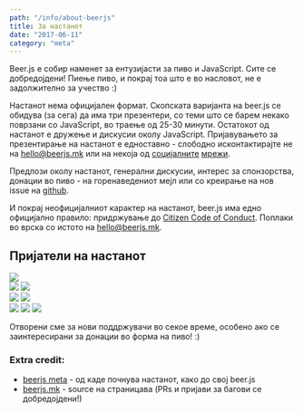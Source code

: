 ```yaml
---
path: "/info/about-beerjs"
title: За настанот
date: "2017-06-11"
category: "meta"
---
```


Beer.js e собир наменет за ентузијасти за пиво и JavaScript. Сите се добредојдени! Пиење пиво, и покрај тоа што е во насловот, не е задолжително за учество :)

Настанот нема официјален формат. Скопската варијанта на beer.js се обидува (за сега) да има три презентери, со теми што се барем некако поврзани со JavaScript, во траење од 25-30 минути. Остатокот од настанот е дружење и дискусии околу JavaScript. Пријавувањето за презентирање на настанот е едноставно - слободно исконтактирајте не на [hello@beerjs.mk](mailto:hello@beerjs.mk) или на некоја од [социјалните](https://twitter.com/BeerjsSk) [мрежи](https://www.facebook.com/beerjsskopje).

Предлози околу настанот, генерални дискусии, интерес за спонзорства, донации во пиво - на горенаведениот мејл или со креирање на нов issue на [github](https://github.com/beerjs/skopje).

И покрај неофицијалниот карактер на настанот, beer.js има едно официјално правило: придржување до [Citizen Code of Conduct](http://citizencodeofconduct.org/). Поплаки во врска со истото на [hello@beerjs.mk](mailto:hello@beerjs.mk).

## Пријатели на настанот

<div class="friends">
<div class="current">
    <a href="https://www.wearedevelopers.com"><img src="/img/WeAreDevelopers_Black.svg" /></a>
  </div>
  <div class="current">
    <a href="https://loka.com/"><img src="/img/Loka logo black (4).svg" /></a>
    <a href="https://women-in-tech.org/mk/"><img src="/img/logo-womenintech-global.png" /></a>
  </div>
  <div class="current">
    <a href="https://melontech.com/"><img src="/img/melon.svg" /></a>
    <a href="https://slicelife.com/"><img src="/img/slice.svg" /></a>
  </div>
  <div class="past">
    <a href="https://foundry.mk/"><img src="/img/foundry_full.svg" /></a>
    <a href="http://coffice.com.mk/"><img src="/img/coffice.svg" /></a>
    <a href="http://abix.mk/#/"><img src="/img/abix.svg" /></a>
  </div>
</div>

Отворени сме за нови поддржувачи во секое време, особено ако се заинтересирани за донации во форма на пиво! :)

### Extra credit:

* [beerjs meta](https://github.com/beerjs/meta) - од каде почнува настанот, како до свој beer.js
* [beerjs.mk](https://github.com/DBozhinovski/beerjs.mk) - source на страницава (PRs и пријави за багови се добредојдени!)